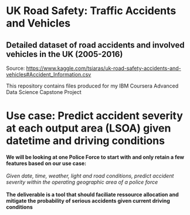 # UK Road Safety: Traffic Accidents and Vehicles
## Detailed dataset of road accidents and involved vehicles in the UK (2005-2016)
Source:
<U>https://www.kaggle.com/tsiaras/uk-road-safety-accidents-and-vehicles#Accident_Information.csv</U>
    
This repository contains files produced for my IBM Coursera Advanced Data Science Capstone Project


# Use case: Predict accident severity at each output area (LSOA) given datetime and driving conditions
<b>We will be looking at one Police Force to start with and only retain a few features based on our use case:</b><br>
<br>
<em>Given date, time, weather, light and road conditions, predict accident severity within the operating geographic area of a police force</em> <br>
<br>
<b>The deliverable is a tool that should faciliate ressource allocation and mitigate the probability of serious accidents given current driving conditions</b>
